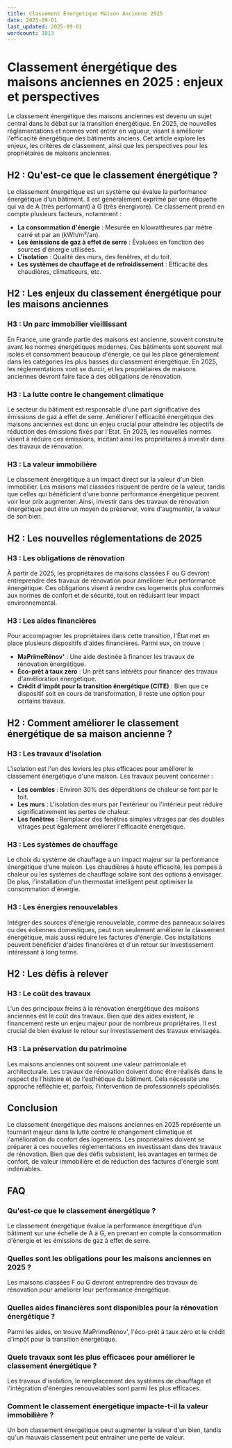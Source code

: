 ```yaml
---
title: Classement Energetique Maison Ancienne 2025
date: 2025-09-01
last_updated: 2025-09-01
wordcount: 1013
---
```


# Classement énergétique des maisons anciennes en 2025 : enjeux et perspectives

Le classement énergétique des maisons anciennes est devenu un sujet central dans le débat sur la transition énergétique. En 2025, de nouvelles réglementations et normes vont entrer en vigueur, visant à améliorer l'efficacité énergétique des bâtiments anciens. Cet article explore les enjeux, les critères de classement, ainsi que les perspectives pour les propriétaires de maisons anciennes.

## H2 : Qu'est-ce que le classement énergétique ?

Le classement énergétique est un système qui évalue la performance énergétique d'un bâtiment. Il est généralement exprimé par une étiquette qui va de A (très performant) à G (très énergivore). Ce classement prend en compte plusieurs facteurs, notamment :

- **La consommation d'énergie** : Mesurée en kilowattheures par mètre carré et par an (kWh/m²/an).
- **Les émissions de gaz à effet de serre** : Évaluées en fonction des sources d'énergie utilisées.
- **L'isolation** : Qualité des murs, des fenêtres, et du toit.
- **Les systèmes de chauffage et de refroidissement** : Efficacité des chaudières, climatiseurs, etc.

## H2 : Les enjeux du classement énergétique pour les maisons anciennes

### H3 : Un parc immobilier vieillissant

En France, une grande partie des maisons est ancienne, souvent construite avant les normes énergétiques modernes. Ces bâtiments sont souvent mal isolés et consomment beaucoup d'énergie, ce qui les place généralement dans les catégories les plus basses du classement énergétique. En 2025, les réglementations vont se durcir, et les propriétaires de maisons anciennes devront faire face à des obligations de rénovation.

### H3 : La lutte contre le changement climatique

Le secteur du bâtiment est responsable d'une part significative des émissions de gaz à effet de serre. Améliorer l'efficacité énergétique des maisons anciennes est donc un enjeu crucial pour atteindre les objectifs de réduction des émissions fixés par l'État. En 2025, les nouvelles normes visent à réduire ces émissions, incitant ainsi les propriétaires à investir dans des travaux de rénovation.

### H3 : La valeur immobilière

Le classement énergétique a un impact direct sur la valeur d'un bien immobilier. Les maisons mal classées risquent de perdre de la valeur, tandis que celles qui bénéficient d'une bonne performance énergétique peuvent voir leur prix augmenter. Ainsi, investir dans des travaux de rénovation énergétique peut être un moyen de préserver, voire d'augmenter, la valeur de son bien.

## H2 : Les nouvelles réglementations de 2025

### H3 : Les obligations de rénovation

À partir de 2025, les propriétaires de maisons classées F ou G devront entreprendre des travaux de rénovation pour améliorer leur performance énergétique. Ces obligations visent à rendre ces logements plus conformes aux normes de confort et de sécurité, tout en réduisant leur impact environnemental.

### H3 : Les aides financières

Pour accompagner les propriétaires dans cette transition, l'État met en place plusieurs dispositifs d'aides financières. Parmi eux, on trouve :

- **MaPrimeRénov'** : Une aide destinée à financer les travaux de rénovation énergétique.
- **Éco-prêt à taux zéro** : Un prêt sans intérêts pour financer des travaux d'amélioration énergétique.
- **Crédit d'impôt pour la transition énergétique (CITE)** : Bien que ce dispositif soit en cours de transformation, il reste une option pour certains travaux.

## H2 : Comment améliorer le classement énergétique de sa maison ancienne ?

### H3 : Les travaux d'isolation

L'isolation est l'un des leviers les plus efficaces pour améliorer le classement énergétique d'une maison. Les travaux peuvent concerner :

- **Les combles** : Environ 30% des déperditions de chaleur se font par le toit.
- **Les murs** : L'isolation des murs par l'extérieur ou l'intérieur peut réduire significativement les pertes de chaleur.
- **Les fenêtres** : Remplacer des fenêtres simples vitrages par des doubles vitrages peut également améliorer l'efficacité énergétique.

### H3 : Les systèmes de chauffage

Le choix du système de chauffage a un impact majeur sur la performance énergétique d'une maison. Les chaudières à haute efficacité, les pompes à chaleur ou les systèmes de chauffage solaire sont des options à envisager. De plus, l'installation d'un thermostat intelligent peut optimiser la consommation d'énergie.

### H3 : Les énergies renouvelables

Intégrer des sources d'énergie renouvelable, comme des panneaux solaires ou des éoliennes domestiques, peut non seulement améliorer le classement énergétique, mais aussi réduire les factures d'énergie. Ces installations peuvent bénéficier d'aides financières et d'un retour sur investissement intéressant à long terme.

## H2 : Les défis à relever

### H3 : Le coût des travaux

L'un des principaux freins à la rénovation énergétique des maisons anciennes est le coût des travaux. Bien que des aides existent, le financement reste un enjeu majeur pour de nombreux propriétaires. Il est crucial de bien évaluer le retour sur investissement des travaux envisagés.

### H3 : La préservation du patrimoine

Les maisons anciennes ont souvent une valeur patrimoniale et architecturale. Les travaux de rénovation doivent donc être réalisés dans le respect de l'histoire et de l'esthétique du bâtiment. Cela nécessite une approche réfléchie et, parfois, l'intervention de professionnels spécialisés.

## Conclusion

Le classement énergétique des maisons anciennes en 2025 représente un tournant majeur dans la lutte contre le changement climatique et l'amélioration du confort des logements. Les propriétaires doivent se préparer à ces nouvelles réglementations en investissant dans des travaux de rénovation. Bien que des défis subsistent, les avantages en termes de confort, de valeur immobilière et de réduction des factures d'énergie sont indéniables.

## FAQ

### Qu'est-ce que le classement énergétique ?

Le classement énergétique évalue la performance énergétique d'un bâtiment sur une échelle de A à G, en prenant en compte la consommation d'énergie et les émissions de gaz à effet de serre.

### Quelles sont les obligations pour les maisons anciennes en 2025 ?

Les maisons classées F ou G devront entreprendre des travaux de rénovation pour améliorer leur performance énergétique.

### Quelles aides financières sont disponibles pour la rénovation énergétique ?

Parmi les aides, on trouve MaPrimeRénov', l'éco-prêt à taux zéro et le crédit d'impôt pour la transition énergétique.

### Quels travaux sont les plus efficaces pour améliorer le classement énergétique ?

Les travaux d'isolation, le remplacement des systèmes de chauffage et l'intégration d'énergies renouvelables sont parmi les plus efficaces.

### Comment le classement énergétique impacte-t-il la valeur immobilière ?

Un bon classement énergétique peut augmenter la valeur d'un bien, tandis qu'un mauvais classement peut entraîner une perte de valeur.